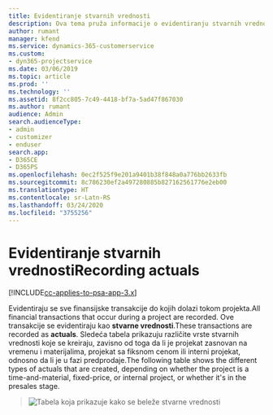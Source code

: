 ```yaml
---
title: Evidentiranje stvarnih vrednosti
description: Ova tema pruža informacije o evidentiranju stvarnih vrednosti.
author: rumant
manager: kfend
ms.service: dynamics-365-customerservice
ms.custom:
- dyn365-projectservice
ms.date: 03/06/2019
ms.topic: article
ms.prod: ''
ms.technology: ''
ms.assetid: 8f2cc805-7c49-4418-bf7a-5ad47f867030
ms.author: rumant
audience: Admin
search.audienceType:
- admin
- customizer
- enduser
search.app:
- D365CE
- D365PS
ms.openlocfilehash: 0ec2f525f9e201a9401b38f848a0a776bb2633fb
ms.sourcegitcommit: 8c786230ef2a497280885b827162561776e2eb00
ms.translationtype: HT
ms.contentlocale: sr-Latn-RS
ms.lasthandoff: 03/24/2020
ms.locfileid: "3755256"
---
```

# <a name="recording-actuals"></a><span data-ttu-id="c49d5-103">Evidentiranje stvarnih vrednosti</span><span class="sxs-lookup"><span data-stu-id="c49d5-103">Recording actuals</span></span> 

[!INCLUDE[cc-applies-to-psa-app-3.x](../includes/cc-applies-to-psa-app-3x.md)]

<span data-ttu-id="c49d5-104">Evidentiraju se sve finansijske transakcije do kojih dolazi tokom projekta.</span><span class="sxs-lookup"><span data-stu-id="c49d5-104">All financial transactions that occur during a project are recorded.</span></span> <span data-ttu-id="c49d5-105">Ove transakcije se evidentiraju kao **stvarne vrednosti**.</span><span class="sxs-lookup"><span data-stu-id="c49d5-105">These transactions are recorded as **actuals**.</span></span> <span data-ttu-id="c49d5-106">Sledeća tabela prikazuju različite vrste stvarnih vrednosti koje se kreiraju, zavisno od toga da li je projekat zasnovan na vremenu i materijalima, projekat sa fiksnom cenom ili interni projekat, odnosno da li je u fazi predprodaje.</span><span class="sxs-lookup"><span data-stu-id="c49d5-106">The following table shows the different types of actuals that are created, depending on whether the project is a time-and-material, fixed-price, or internal project, or whether it's in the presales stage.</span></span>

> ![Tabela koja prikazuje kako se beleže stvarne vrednosti](media/advanced-table2.png)

